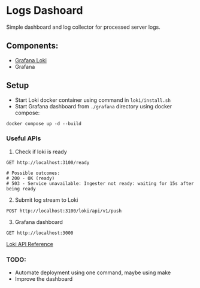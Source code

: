# Logs Dashoard
Simple dashboard and log collector for processed server logs.

## Components:
- [Grafana Loki](https://grafana.com/docs/loki/latest/get-started/overview/)
- Grafana


## Setup
- Start Loki docker container using command in `loki/install.sh`
- Start Grafana dashboard from `./grafana` directory using docker compose:
```
docker compose up -d --build
```

### Useful APIs
1. Check if loki is ready
 
```
GET http://localhost:3100/ready

# Possible outcomes:
# 200 - OK (ready)
# 503 - Service unavailable: Ingester not ready: waiting for 15s after being ready
```
2. Submit log stream to Loki
```
POST http://localhost:3100/loki/api/v1/push
```

3. Grafana dashboard
```
GET http://localhost:3000
```

[Loki API Reference](https://grafana.com/docs/loki/latest/reference/api/)
### TODO:
- Automate deployment using one command, maybe using make
- Improve the dashboard